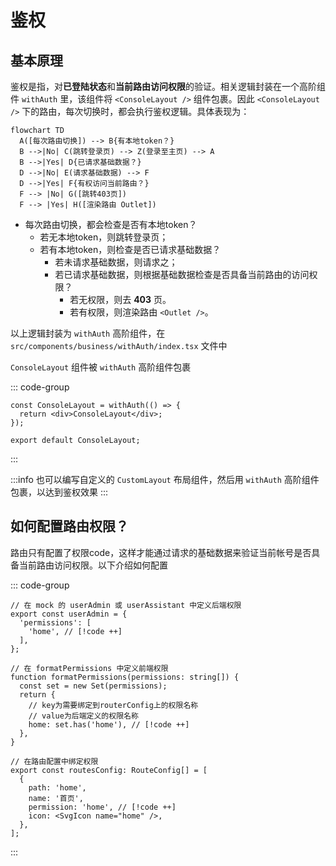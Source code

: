 # 鉴权

## 基本原理

鉴权是指，对**已登陆状态**和**当前路由访问权限**的验证。相关逻辑封装在一个高阶组件 `withAuth` 里，该组件将 `<ConsoleLayout />` 组件包裹。因此 `<ConsoleLayout />` 下的路由，每次切换时，都会执行鉴权逻辑。具体表现为：

```mermaid
flowchart TD
  A([每次路由切换]) --> B{有本地token？}
  B -->|No| C(跳转登录页) --> Z(登录至主页) --> A
  B -->|Yes| D{已请求基础数据？}
  D -->|No| E(请求基础数据) --> F
  D -->|Yes| F{有权访问当前路由？}
  F --> |No| G([跳转403页])
  F --> |Yes| H([渲染路由 Outlet])
```

- 每次路由切换，都会检查是否有本地token？
  - 若无本地token，则跳转登录页；
  - 若有本地token，则检查是否已请求基础数据？
    - 若未请求基础数据，则请求之；
    - 若已请求基础数据，则根据基础数据检查是否具备当前路由的访问权限？
      - 若无权限，则去 **403** 页。
      - 若有权限，则渲染路由 `<Outlet />`。

以上逻辑封装为 `withAuth` 高阶组件，在 `src/components/business/withAuth/index.tsx` 文件中

`ConsoleLayout` 组件被 `withAuth` 高阶组件包裹

::: code-group

```tsx [src/layouts/ConsoleLayout/index.tsx]
const ConsoleLayout = withAuth(() => {
  return <div>ConsoleLayout</div>;
});

export default ConsoleLayout;
```

:::

:::info
也可以编写自定义的 `CustomLayout` 布局组件，然后用 `withAuth` 高阶组件包裹，以达到鉴权效果
:::

## 如何配置路由权限？

路由只有配置了权限code，这样才能通过请求的基础数据来验证当前帐号是否具备当前路由访问权限。以下介绍如何配置

::: code-group

```tsx [services/login.mock.ts]
// 在 mock 的 userAdmin 或 userAssistant 中定义后端权限
export const userAdmin = {
  'permissions': [
    'home', // [!code ++]
  ],
};
```

```tsx [models/withAuth/permissions.ts]
// 在 formatPermissions 中定义前端权限
function formatPermissions(permissions: string[]) {
  const set = new Set(permissions);
  return {
    // key为需要绑定到routerConfig上的权限名称
    // value为后端定义的权限名称
    home: set.has('home'), // [!code ++]
  },
}
```

```tsx [router/config/index.tsx]
// 在路由配置中绑定权限
export const routesConfig: RouteConfig[] = [
  {
    path: 'home',
    name: '首页',
    permission: 'home', // [!code ++]
    icon: <SvgIcon name="home" />,
  },
];
```

:::
